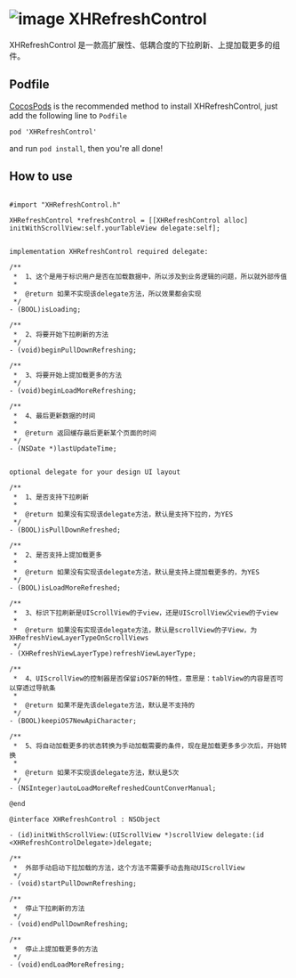 ![image](https://github.com/xhzengAIB/LearnEnglish/raw/master/Screenshots/XHRefreshControl.gif)
XHRefreshControl
================

XHRefreshControl 是一款高扩展性、低耦合度的下拉刷新、上提加载更多的组件。

## Podfile

[CocosPods](http://cocosPods.org) is the recommended method to install XHRefreshControl, just add the following line to `Podfile`

```
pod 'XHRefreshControl'
```

and run `pod install`, then you're all done!

## How to use
```objc

#import "XHRefreshControl.h"

XHRefreshControl *refreshControl = [[XHRefreshControl alloc] initWithScrollView:self.yourTableView delegate:self];


implementation XHRefreshControl required delegate:

/**
 *  1、这个是用于标识用户是否在加载数据中，所以涉及到业务逻辑的问题，所以就外部传值
 *
 *  @return 如果不实现该delegate方法，所以效果都会实现
 */
- (BOOL)isLoading;

/**
 *  2、将要开始下拉刷新的方法
 */
- (void)beginPullDownRefreshing;

/**
 *  3、将要开始上提加载更多的方法
 */
- (void)beginLoadMoreRefreshing;

/**
 *  4、最后更新数据的时间
 *
 *  @return 返回缓存最后更新某个页面的时间
 */
- (NSDate *)lastUpdateTime;


optional delegate for your design UI layout

/**
 *  1、是否支持下拉刷新
 *
 *  @return 如果没有实现该delegate方法，默认是支持下拉的，为YES
 */
- (BOOL)isPullDownRefreshed;

/**
 *  2、是否支持上提加载更多
 *
 *  @return 如果没有实现该delegate方法，默认是支持上提加载更多的，为YES
 */
- (BOOL)isLoadMoreRefreshed;

/**
 *  3、标识下拉刷新是UIScrollView的子view，还是UIScrollView父view的子view
 *
 *  @return 如果没有实现该delegate方法，默认是scrollView的子View，为XHRefreshViewLayerTypeOnScrollViews
 */
- (XHRefreshViewLayerType)refreshViewLayerType;

/**
 *  4、UIScrollView的控制器是否保留iOS7新的特性，意思是：tablView的内容是否可以穿透过导航条
 *
 *  @return 如果不是先该delegate方法，默认是不支持的
 */
- (BOOL)keepiOS7NewApiCharacter;

/**
 *  5、将自动加载更多的状态转换为手动加载需要的条件，现在是加载更多多少次后，开始转换
 *
 *  @return 如果不实现该delegate方法，默认是5次
 */
- (NSInteger)autoLoadMoreRefreshedCountConverManual;

@end

@interface XHRefreshControl : NSObject

- (id)initWithScrollView:(UIScrollView *)scrollView delegate:(id <XHRefreshControlDelegate>)delegate;

/**
 *  外部手动启动下拉加载的方法，这个方法不需要手动去拖动UIScrollView
 */
- (void)startPullDownRefreshing;

/**
 *  停止下拉刷新的方法
 */
- (void)endPullDownRefreshing;

/**
 *  停止上提加载更多的方法
 */
- (void)endLoadMoreRefresing;




```
